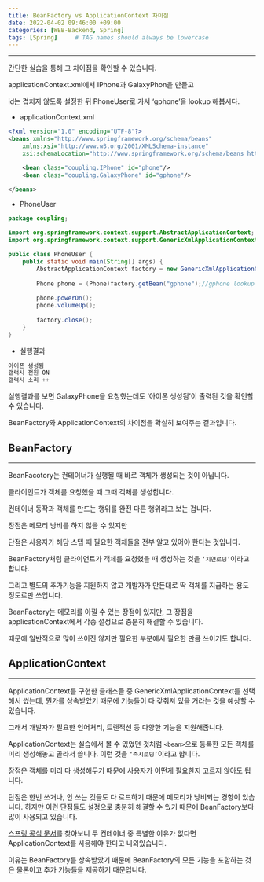 ```yaml
---
title: BeanFactory vs ApplicationContext 차이점
date: 2022-04-02 09:46:00 +09:00 
categories: [WEB-Backend, Spring] 
tags: [Spring]     # TAG names should always be lowercase
---
```


---

간단한 실습을 통해 그 차이점을 확인할 수 있습니다.

applicationContext.xml에서 IPhone과 GalaxyPhon을 만들고 

id는 겹치지 않도록 설정한 뒤 PhoneUser로 가서 ‘gphone’을 lookup 해봅시다.

- applicationContext.xml

```xml
<?xml version="1.0" encoding="UTF-8"?>
<beans xmlns="http://www.springframework.org/schema/beans"
	xmlns:xsi="http://www.w3.org/2001/XMLSchema-instance"
	xsi:schemaLocation="http://www.springframework.org/schema/beans http://www.springframework.org/schema/beans/spring-beans.xsd">

	<bean class="coupling.IPhone" id="phone"/>
	<bean class="coupling.GalaxyPhone" id="gphone"/>

</beans>
```

- PhoneUser

```java
package coupling;

import org.springframework.context.support.AbstractApplicationContext;
import org.springframework.context.support.GenericXmlApplicationContext;

public class PhoneUser {
	public static void main(String[] args) {
		AbstractApplicationContext factory = new GenericXmlApplicationContext("applicationContext.xml");
		
		Phone phone = (Phone)factory.getBean("gphone");//gphone lookup
		
		phone.powerOn();
		phone.volumeUp();
	
		factory.close();
	}
}
```

- 실행결과

```java
아이폰 생성됨
갤럭시 전원 ON
갤럭시 소리 ++
```

실행결과를 보면 GalaxyPhone을 요청했는데도 ‘아이폰 생성됨’이 출력된 것을 확인할 수 있습니다. 

BeanFactory와 ApplicationContext의 차이점을 확실히 보여주는 결과입니다.

## BeanFactory

---

BeanFacotory는 컨테이너가 실행될 때 바로 객체가 생성되는 것이 아닙니다. 

클라이언트가 객체를 요청했을 때 그때 객체를 생성합니다.

컨테이너 동작과 객체를 만드는 행위를 완전 다른 행위라고 보는 겁니다.

장점은 메모리 낭비를 하지 않을 수 있지만

단점은 사용자가 해당 스탭 때 필요한 객체들을 전부 알고 있어야 한다는 것입니다.

BeanFactory처럼 클라이언트가 객체를 요청했을 때 생성하는 것을 `‘지연로딩’`이라고 합니다. 

그리고 별도의 추가기능을 지원하지 않고 개발자가 만든대로 딱 객체를 지급하는 용도 정도로만 쓰입니다.

BeanFactory는 메모리를 아낄 수 있는 장점이 있지만, 그 장점을 applicationContext에서 각종 설정으로 충분히 해결할 수 있습니다. 

때문에 일반적으로 많이 쓰이진 않지만 필요한 부분에서 필요한 만큼 쓰이기도 합니다. 

## ApplicationContext

---

ApplicationContext를 구현한 클래스들 중 GenericXmlApplicationContext를 선택해서 썼는데, 뭔가를 상속받았기 때문에 기능들이 다 갖춰져 있을 거라는 것을 예상할 수 있습니다. 

그래서 개발자가 필요한 언어처리, 트랜잭션 등 다양한 기능을 지원해줍니다.

ApplicationContext는 실습에서 볼 수 있었던 것처럼 `<bean>`으로 등록한 모든 객체를 미리 생성해놓고 골라서 씁니다. 
이런 것을 `‘즉시로딩’`이라고 합니다.

장점은 객체를 미리 다 생성해두기 때문에 사용자가 어떤게 필요한지 고르지 않아도 됩니다.

단점은 한번 쓰거나, 안 쓰는 것들도 다 로드하기 때문에 메모리가 낭비되는 경향이 있습니다. 하지만 이런 단점들도 설정으로 충분히 해결할 수 있기 때문에 BeanFactory보다 많이 사용되고 있습니다. 

[스프링 공식 문서]([https://docs.spring.io/spring-framework/docs/2.5.x/reference/beans.html#context-introduction-ctx-vs-beanfactory](https://docs.spring.io/spring-framework/docs/2.5.x/reference/beans.html#context-introduction-ctx-vs-beanfactory))를 찾아보니 두 컨테이너 중 특별한 이유가 없다면 ApplicationContext를 사용해야 한다고 나와있습니다.

이유는 BeanFactory를 상속받았기 때문에 BeanFactory의 모든 기능을 포함하는 것은 물론이고 추가 기능들을 제공하기 때문입니다.